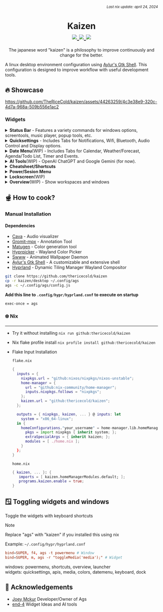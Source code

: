 ###### *<div align=right><sub>Last nix update: april 24, 2024</sub></div>*

<h1 align=center>Kaizen<br />
  <a href='https://nixos.org'>
    <img src='https://img.shields.io/badge/NixOS-unstable-blue.svg?style=for-the-badge&labelColor=1b1e28&logo=NixOS&logoColor=add7ff&color=add7ff'>
  </a>
  <a href='https://github.com/TheRiceCold/kaizen'>
    <img src='https://img.shields.io/github/languages/code-size/thericecold/kaizen?color=5de4c7&labelColor=1b1e28&style=for-the-badge&logo=github&logoColor=5de4c7'>
  </a>
  <a href='https://github.com/TheRiceCold/kaizen/stargazers'>
    <img src='https://img.shields.io/github/stars/thericecold/kaizen?color=fcc5e9&labelColor=1b1e28&style=for-the-badge&logo=starship&logoColor=fcc5e9'>
  </a>
</h1>
<p align=center>The japanese word "kaizen" is a philosophy to improve continuously and change for the better.</p>

A linux desktop environment configuration using [Aylur's Gtk Shell][ags]. This configuration is designed to improve workflow with useful development tools.

## 🔥 Showcase

https://github.com/TheRiceCold/kaizen/assets/44263259/4c3e38e9-320c-4d7a-968a-509b556e1ac2

### Widgets
<details>
  <summary>
    <b>Status Bar</b> - Features a variety commands for windows options, screentools, music player, popup tools, etc.
  </summary>
  <img src='https://github.com/TheRiceCold/kaizen/blob/main/screenshots/status-bar.gif' />
</details>

<details>
  <summary>
    <b>Quicksettings</b> - Includes Tabs for Notifications, Wifi, Bluetooth, Audio Control and Display options.
  </summary>
  <!-- <img src='https://github.com/TheRiceCold/kaizen/blob/main/screenshots/status-bar.gif' /> -->
</details>

<details>
  <summary>
    <b>Date Menu</b>(WIP) - Includes Tabs for Calendar, Weather/Forecast, Agenda/Todo List, Timer and Events.
  </summary>
  <!-- <img src='https://github.com/TheRiceCold/kaizen/blob/main/screenshots/status-bar.gif' /> -->
</details>

<details>
  <summary>
    <b>AI Tools</b>(WIP) - OpenAI ChatGPT and Google Gemini (for now).
  </summary>
  <!-- <img src='https://github.com/TheRiceCold/kaizen/blob/main/screenshots/status-bar.gif' /> -->
</details>

<details>
  <summary>
    <b>Cheatsheet/Shortcuts</b>
  </summary>
  <!-- <img src='https://github.com/TheRiceCold/kaizen/blob/main/screenshots/status-bar.gif' /> -->
</details>

<details>
  <summary>
    <b>Power/Sesion Menu</b>
  </summary>
  <!-- <img src='https://github.com/TheRiceCold/kaizen/blob/main/screenshots/status-bar.gif' /> -->
</details>

<details>
  <summary>
    <b>Lockscreen</b>(WIP)
  </summary>
  <!-- <img src='https://github.com/TheRiceCold/kaizen/blob/main/screenshots/status-bar.gif' /> -->
</details>

<details>
  <summary>
    <b>Overview</b>(WIP) - Show workspaces and windows
  </summary>
  <!-- <img src='https://github.com/TheRiceCold/kaizen/blob/main/screenshots/status-bar.gif' /> -->
</details>

## 🫕 How to cook?
### Manual Installation
#### Dependencies
- [Cava] - Audio visualizer
- [Gromit-mpx] - Annotation Tool
- [Matugen] - Color generation tool
- [Hyprpicker] - Wayland Color Picker
- [Swww] - Animated Wallpaper Daemon
- [Aylur's Gtk Shell][ags] - A customizable and extensive shell
- [Hyprland] - Dynamic Tiling Manager Wayland Compositor
``` bash
git clone https://github.com/thericecold/kaizen
cp -r kaizen/desktop ~/.config/ags
ags -c ~/.config/ags/config.js
```

**Add this line to `.config/hypr/hyprland.conf` to execute on startup**
```
exec-once = ags
```

### ❄️ Nix
---
- Try it without installing
``nix run github:thericecold/kaizen``

- Nix flake profile install
``nix profile install github:thericecold/kaizen``

- Flake Input Installation

    ``flake.nix``
    ``` nix
    {
      inputs = {    
        nixpkgs.url = "github:nixos/nixpkgs/nixos-unstable";
        home-manager = {
          url = "github:nix-community/home-manager";
          inputs.nixpkgs.follows = "nixpkgs";
        };
        kaizen.url = "github:thericecold/kaizen";
      };

      outputs = { nixpkgs, kaizen, ... } @ inputs: let
        system = "x86_64-linux";
      in {
        homeConfigurations."your_username" = home-manager.lib.homeManagerConfiguration {
          pkgs = import nixpkgs { inherit system; };
          extraSpecialArgs = { inherit kaizen; };
          modules = [ ./home.nix ];
        }
      };
    }
    ```
    ``home.nix``
    ``` nix
    { kaizen, ... }: {
       imports = [ kaizen.homeManagerModules.default; ]; 
       programs.kaizen.enable = true;
    }
    ```


## 🪟 Toggling widgets and windows
Toggle the widgets with keyboard shortcuts
> [!NOTE]
> Replace "ags" with "kaizen" if you installed this using nix

Example: `~/.config/hypr/hyprland.conf`
``` conf
bind=SUPER, f4, ags -t powermenu # Window
bind=SUPER, m, ags -r "toggleMedia('media');" # Widget
```
windows: powermenu, shortcuts, overview, launcher <br/>
widgets: quicksettings, apis, media, colors, datemenu, keyboard, dock


## 🙏 Acknowledgements
- [Joey Mckur](https://github.com/aylur/dotfiles) Developer/Owner of Ags
- [end-4](https://github.com/end-4/dots-hyprland) Widget Ideas and AI tools

[ags]: https://github.com/aylur/ags
[swww]: https://github.com/LGFae/swww
[cava]: https://github.com/karlstav/cava
[matugen]: https://github.com/InioX/matugen
[hyprland]: https://github.com/hyprwm/Hyprland
[gromit-mpx]: https://github.com/bk138/gromit-mpx
[hyprpicker]: https://github.com/hyprwm/hyprpicker
